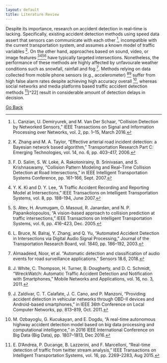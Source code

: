 ```yaml
---
layout: default
title: Literature Review 
---
```


Despite its importance, research on accident detection in real–time is lacking. Specifically, existing accident detection methods using speed data assert that sensors can communicate with each other [^1], incompatible with the current transportation system, and assumes a
known model of traffic variables [^2]. On the other hand, approaches based on sound, video, or image features [^3][^4][^5][^6] have typically targeted intersections. Nonetheless, the performance of these methods are highly affected by unfavourale weather conditions such as snowfall, rainfall and fog [^7]. Methods relying on data collected from mobile phone sensors (e.g., accelerometer) [^8][^9] suffer from high false alarm rates despite achieving high accuracy overall [^10], whereas social networks and media platforms based traffic accident detection methods [^11][^22] result in considerable amount of detection delays in decision.


[^1]: L. Canzian, U. Demiryurek, and M. Van Der Schaar, “Collision Detection by Networked Sensors,” IEEE Transactions on Signal and Information Processing over Networks, vol. 2, pp. 1–15, March 2016.

[^2]: K. Zhang and M. A. Taylor, “Effective arterial road incident detection: a Bayesian network based algorithm,” Transportation Research Part C: Emerging Technologies, vol. 14, no. 6, pp. 403–417, 2006.

[^3]: F. D. Salim, S. W. Loke, A. Rakotonirainy, B. Srinivasan, and S. Krishnaswamy, “Collision Pattern Modeling and Real–Time Collision
Detection at Road Intersections,” in IEEE Intelligent Transportation Systems Conference, pp. 161–166, Sept. 2007.

[^4]: Y. K. Ki and D. Y. Lee, “A Traffic Accident Recording and Reporting Model at Intersections,” IEEE Transactions on Intelligent Transportation Systems, vol. 8, pp. 188–194, June 2007. 

[^5]: S. Atev, H. Arumugam, O. Masoud, R. Janardan, and N. P. Papanikolopoulos, “A vision-based approach to collision prediction at traffic intersections,” IEEE Transactions on Intelligent Transportation Systems, vol. 6, pp. 416–423, Dec. 2005.

[^6]: L. Bruce, N. Balraj, Y. Zhang, and Q. Yu, “Automated Accident Detection in Intersections via Digital Audio Signal Processing,” Journal of the Transportation Research Board, vol. 1840, pp. 186–192, 2003.

[^7]: Almaadeed, Noor, et al. "Automatic detection and classification of audio events for road surveillance applications." Sensors 18.6, 2018.

[^8]: J. White, C. Thompson, H. Turner, B. Dougherty, and D. C. Schmidt, “WreckWatch: Automatic Traffic Accident Detection and Notification with Smartphones,” Mobile Networks and Applications, vol. 16, no. 3, 2011.

[^9]: J. Zaldivar, C. T. Calafate, J. C. Cano, and P. Manzoni, “Providing accident detection in vehicular networks through OBD-II devices and Android-based smartphones,” in IEEE 36th Conference on Local Computer Networks, pp. 813–819, Oct. 2011.

[^10]: M. Ozbayoglu, G. Kucukayan, and E. Dogdu, “A real-time autonomous highway accident detection model based on big data processing and computational intelligence,” in 2016 IEEE International Conference on Big Data (Big Data), pp. 1807–1813, Dec 2016.

[^11]: E. D’Andrea, P. Ducange, B. Lazzerini, and F. Marcelloni, “Real-time detection of traffic from twitter stream analysis,” IEEE Transactions on Intelligent Transportation Systems, vol. 16, pp. 2269–2283, Aug 2015.

[^12]: F. Atefeh and W. Khreich, “A survey of techniques for event detection in twitter,” Computational Intelligence, vol. 31, no. 1, pp. 132–164, 2015.


[Go Back](../)
